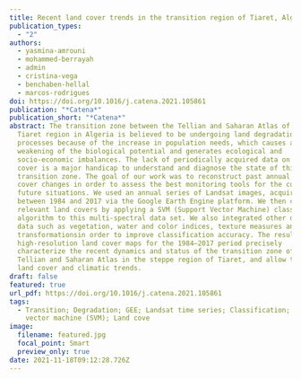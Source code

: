 ```yaml
---
title: Recent land cover trends in the transition region of Tiaret, Algeria
publication_types:
  - "2"
authors:
  - yasmina-amrouni
  - mohammed-berrayah
  - admin
  - cristina-vega
  - benchaben-hellal
  - marcos-rodrigues
doi: https://doi.org/10.1016/j.catena.2021.105861
publication: "*Catena*"
publication_short: "*Catena*"
abstract: The transition zone between the Tellian and Saharan Atlas of the
  Tiaret region in Algeria is believed to be undergoing land degradation
  processes because of the increase in population needs, which causes a
  weakening of the biological potential and generates ecological and
  socio-economic imbalances. The lack of periodically acquired data on land
  cover is a major handicap to understand and diagnose the state of this
  transition zone. The goal of our work was to reconstruct past annual land
  cover changes in order to assess the best monitoring tools for the current and
  future situations. We used an annual series of Landsat images, acquired
  between 1984 and 2017 via the Google Earth Engine platform. We then classified
  relevant land covers by applying a SVM (Support Vector Machine) classification
  algorithm to this multi-spectral data set. We also integrated other derived
  data such as vegetation, water and color indices, texture measures and TC
  transformationsin order to improve classification accuracy. The resulting 34
  high-resolution land cover maps for the 1984–2017 period precisely
  characterize the recent dynamics and status of the transition zone of the
  Tellian and Saharan Atlas in the steppe region of Tiaret, and allow to explore
  land cover and climatic trends.
draft: false
featured: true
url_pdf: https://doi.org/10.1016/j.catena.2021.105861
tags:
  - Transition; Degradation; GEE; Landsat time series; Classification; Support
    vector machine (SVM); Land cove
image:
  filename: featured.jpg
  focal_point: Smart
  preview_only: true
date: 2021-11-18T09:12:28.726Z
---
```

